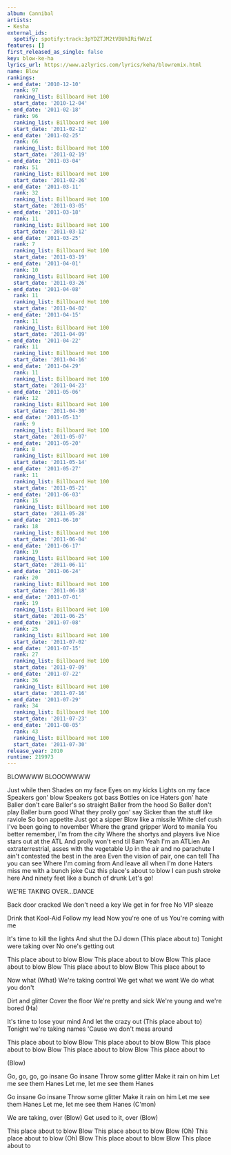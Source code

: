 ```yaml
---
album: Cannibal
artists:
- Kesha
external_ids:
  spotify: spotify:track:3pYDZTJM2tVBUhIRifWVzI
features: []
first_released_as_single: false
key: blow-ke-ha
lyrics_url: https://www.azlyrics.com/lyrics/keha/blowremix.html
name: Blow
rankings:
- end_date: '2010-12-10'
  rank: 97
  ranking_list: Billboard Hot 100
  start_date: '2010-12-04'
- end_date: '2011-02-18'
  rank: 96
  ranking_list: Billboard Hot 100
  start_date: '2011-02-12'
- end_date: '2011-02-25'
  rank: 66
  ranking_list: Billboard Hot 100
  start_date: '2011-02-19'
- end_date: '2011-03-04'
  rank: 51
  ranking_list: Billboard Hot 100
  start_date: '2011-02-26'
- end_date: '2011-03-11'
  rank: 32
  ranking_list: Billboard Hot 100
  start_date: '2011-03-05'
- end_date: '2011-03-18'
  rank: 11
  ranking_list: Billboard Hot 100
  start_date: '2011-03-12'
- end_date: '2011-03-25'
  rank: 7
  ranking_list: Billboard Hot 100
  start_date: '2011-03-19'
- end_date: '2011-04-01'
  rank: 10
  ranking_list: Billboard Hot 100
  start_date: '2011-03-26'
- end_date: '2011-04-08'
  rank: 11
  ranking_list: Billboard Hot 100
  start_date: '2011-04-02'
- end_date: '2011-04-15'
  rank: 11
  ranking_list: Billboard Hot 100
  start_date: '2011-04-09'
- end_date: '2011-04-22'
  rank: 11
  ranking_list: Billboard Hot 100
  start_date: '2011-04-16'
- end_date: '2011-04-29'
  rank: 11
  ranking_list: Billboard Hot 100
  start_date: '2011-04-23'
- end_date: '2011-05-06'
  rank: 12
  ranking_list: Billboard Hot 100
  start_date: '2011-04-30'
- end_date: '2011-05-13'
  rank: 9
  ranking_list: Billboard Hot 100
  start_date: '2011-05-07'
- end_date: '2011-05-20'
  rank: 8
  ranking_list: Billboard Hot 100
  start_date: '2011-05-14'
- end_date: '2011-05-27'
  rank: 11
  ranking_list: Billboard Hot 100
  start_date: '2011-05-21'
- end_date: '2011-06-03'
  rank: 15
  ranking_list: Billboard Hot 100
  start_date: '2011-05-28'
- end_date: '2011-06-10'
  rank: 18
  ranking_list: Billboard Hot 100
  start_date: '2011-06-04'
- end_date: '2011-06-17'
  rank: 19
  ranking_list: Billboard Hot 100
  start_date: '2011-06-11'
- end_date: '2011-06-24'
  rank: 20
  ranking_list: Billboard Hot 100
  start_date: '2011-06-18'
- end_date: '2011-07-01'
  rank: 19
  ranking_list: Billboard Hot 100
  start_date: '2011-06-25'
- end_date: '2011-07-08'
  rank: 25
  ranking_list: Billboard Hot 100
  start_date: '2011-07-02'
- end_date: '2011-07-15'
  rank: 27
  ranking_list: Billboard Hot 100
  start_date: '2011-07-09'
- end_date: '2011-07-22'
  rank: 36
  ranking_list: Billboard Hot 100
  start_date: '2011-07-16'
- end_date: '2011-07-29'
  rank: 34
  ranking_list: Billboard Hot 100
  start_date: '2011-07-23'
- end_date: '2011-08-05'
  rank: 43
  ranking_list: Billboard Hot 100
  start_date: '2011-07-30'
release_year: 2010
runtime: 219973
---
```

BLOWWWW BLOOOWWWW


Just while then
Shades on my face
Eyes on my kicks
Lights on my face
Speakers gon' blow
Speakers got bass
Bottles on ice
Haters gon' hate
Baller don't care
Baller's so straight
Baller from the hood
So Baller don't play
Baller burn good
What they prolly gon' say
Sicker than the stuff like raviole
So bon appetite
Just got a sipper
Blow like a missile
White clef cush
I've been going to november
Where the grand gripper
Word to manila
You better remember, I'm from the city
Where the shortys and players live
Nice stars out at the ATL
And prolly won't end til 8am
Yeah I'm an ATLien
An extraterrestrial, asses with the vegetable
Up in the air and no parachute
I ain't contested the best in the area
Even the vision of pair, one can tell
Tha you can see Where I'm coming from
And leave all when I'm done
Haters miss me with a bunch joke
Cuz this place's about to blow
I can push stroke here
And ninety feet like a bunch of drunk
Let's go!

WE'RE TAKING OVER...DANCE


Back door cracked
We don't need a key
We get in for free
No VIP sleaze

Drink that Kool-Aid
Follow my lead
Now you're one of us
You're coming with me

It's time to kill the lights
And shut the DJ down
(This place about to)
Tonight were taking over
No one's getting out

This place about to blow
Blow
This place about to blow
Blow
This place about to blow
Blow
This place about to blow
Blow
This place about to

Now what (What)
We're taking control
We get what we want
We do what you don't

Dirt and glitter
Cover the floor
We're pretty and sick
We're young and we're bored (Ha)

It's time to lose your mind
And let the crazy out
(This place about to)
Tonight we're taking names
'Cause we don't mess around

This place about to blow
Blow
This place about to blow
Blow
This place about to blow
Blow
This place about to blow
Blow
This place about to

(Blow)

Go, go, go, go insane
Go insane
Throw some glitter
Make it rain on him
Let me see them Hanes
Let me, let me see them Hanes

Go insane
Go insane
Throw some glitter
Make it rain on him
Let me see them Hanes
Let me, let me see them Hanes (C'mon)

We are taking, over (Blow)
Get used to it, over (Blow)

This place about to blow
Blow
This place about to blow
Blow (Oh)
This place about to blow (Oh)
Blow
This place about to blow
Blow
This place about to
